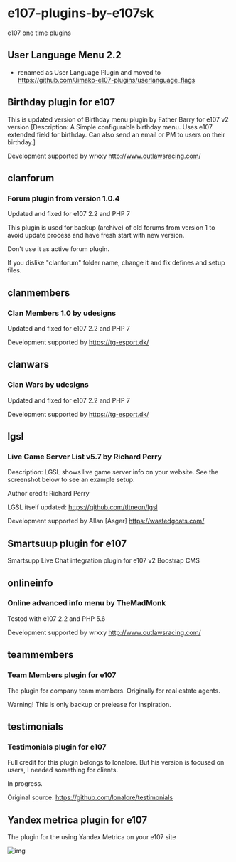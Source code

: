 # e107-plugins-by-e107sk
e107 one time plugins  


## User Language Menu 2.2 
- renamed as User Language Plugin and moved to 
https://github.com/Jimako-e107-plugins/userlanguage_flags


## Birthday plugin for e107

This is updated version of Birthday menu plugin by Father Barry for e107 v2 version [Description: A Simple configurable birthday menu. Uses e107 extended field for birthday. Can also send an email or PM to users on their birthday.]

Development supported by wrxxy http://www.outlawsracing.com/ 

 

## clanforum 
### Forum plugin from version 1.0.4

Updated and fixed for e107 2.2 and PHP 7

This plugin is used for backup (archive) of old forums from version 1 to avoid update process and have fresh start with new version.

Don't use it as active forum plugin. 

If you dislike "clanforum" folder name, change it and fix defines and setup files. 


## clanmembers 
### Clan Members 1.0   by udesigns

Updated and fixed for e107 2.2 and PHP 7

Development supported by https://tg-esport.dk/ 

## clanwars
###  Clan Wars by udesigns

Updated and fixed for e107 2.2 and PHP 7

Development supported by https://tg-esport.dk/
 

 
## lgsl
###   Live Game Server List v5.7  by Richard Perry 

Description: LGSL shows live game server info on your website.
See the screenshot below to see an example setup.

Author credit: Richard Perry

LGSL itself updated: https://github.com/tltneon/lgsl

Development supported by Allan [Asger] https://wastedgoats.com/

## Smartsuup plugin for e107

Smartsupp Live Chat integration plugin for e107 v2 Boostrap CMS

## onlineinfo
### Online advanced info menu by TheMadMonk

Tested with e107 2.2 and PHP 5.6

Development supported by wrxxy http://www.outlawsracing.com/ 

## teammembers
### Team Members plugin for e107

The plugin for company team members. Originally for real estate agents. 

Warning!  This is only backup or prelease for inspiration.

## testimonials
### Testimonials plugin for e107

Full credit for this plugin belongs to lonalore. But his version is focused on users, I needed something for clients. 

In progress.

Original source: https://github.com/lonalore/testimonials


## Yandex metrica plugin for e107

The plugin for the using Yandex Metrica on your e107 site

![img](https://www.e107sk.com/img/yandex_metrica_for_e107.png)

